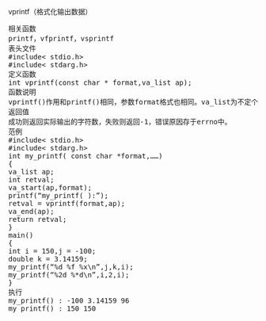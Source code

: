 vprintf（格式化输出数据）
<pre>相关函数
printf，vfprintf，vsprintf
表头文件
#include< stdio.h>
#include< stdarg.h>
定义函数
int vprintf(const char * format,va_list ap);
函数说明
vprintf()作用和printf()相同，参数format格式也相同。va_list为不定个数的参数列，用法及范例请参考附录C。
返回值
成功则返回实际输出的字符数，失败则返回-1，错误原因存于errno中。
范例
#include< stdio.h>
#include< stdarg.h>
int my_printf( const char *format,……)
{
va_list ap;
int retval;
va_start(ap,format);
printf(“my_printf( ):”);
retval = vprintf(format,ap);
va_end(ap);
return retval;
}
main()
{
int i = 150,j = -100;
double k = 3.14159;
my_printf(“%d %f %x\n”,j,k,i);
my_printf(“%2d %*d\n”,i,2,i);
}
执行
my_printf() : -100 3.14159 96
my_printf() : 150 150</pre>